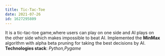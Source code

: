 ```yaml
---
title: Tic-Tac-Toe
date: 2021-07-26
id: 1627295809
---
```

It is a tic-tac-toe game,where users can play on one side and AI plays on the other side which makes impossible to beat AI.
Implemented the **MinMax** algorithm with alpha beta pruning for taking the best decisions by AI.
**Technologies stack**: *Python,Pygame*
<!---more--->